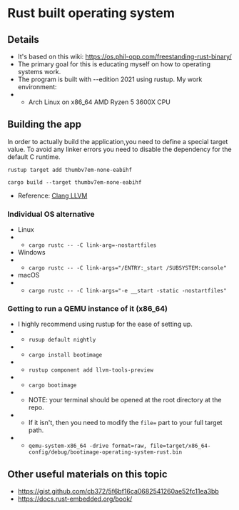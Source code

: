 # Rust built operating system

## Details
- It's based on this wiki: https://os.phil-opp.com/freestanding-rust-binary/
- The primary goal for this is educating myself on how to operating systems work.
- The program is built with --edition 2021 using rustup. My work environment:
- - Arch Linux on x86_64 AMD Ryzen 5 3600X CPU

## Building the app
In order to actually build the application,you need to define
a special target value. To avoid any linker errors you need to
disable the dependency for the default C runtime.

`rustup target add thumbv7em-none-eabihf`

`cargo build --target thumbv7em-none-eabihf`

- Reference: [Clang LLVM](https://clang.llvm.org/docs/CrossCompilation.html#target-triple)
### Individual OS alternative
- Linux
- - `cargo rustc -- -C link-arg=-nostartfiles`
- Windows
- - `cargo rustc -- -C link-args="/ENTRY:_start /SUBSYSTEM:console"`
- macOS
- - `cargo rustc -- -C link-args="-e __start -static -nostartfiles"`

### Getting to run a QEMU instance of it (x86_64)
- I highly recommend using rustup for the ease of setting up.
- - `rusup default nightly`
- - `cargo install bootimage`
- - `rustup component add llvm-tools-preview`
- - `cargo bootimage`
- - NOTE: your terminal should be opened at the root directory at the repo.
- - If it isn't, then you need to modify the `file=` part to your full target path.
- - `qemu-system-x86_64 -drive format=raw, file=target/x86_64-config/debug/bootimage-operating-system-rust.bin`



## Other useful materials on this topic
- https://gist.github.com/cb372/5f6bf16ca0682541260ae52fc11ea3bb
- https://docs.rust-embedded.org/book/

